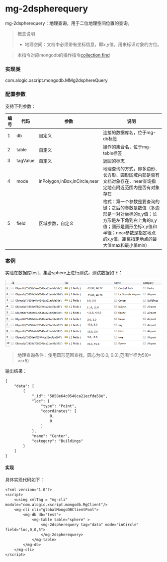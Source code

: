 mg-2dspherequery
======

mg-2dspherequery：地理查询，用于二位地理空间位置的查询。
> 概念说明
> * 地理空间：文档中必须带有坐标信息，即x,y值，用来标识对象的方位。

> 本指令对应mongodb的操作指令[collection.find](http://mongodb.github.io/mongo-java-driver/3.4/driver/tutorials/geospatial-search/)

### 实现类

com.alogic.xscript.mongodb.MMg2dsphereQuery

### 配置参数

支持下列参数：

| 编号 | 代码 | 参数 | 说明  |
| ---- | ---- | ---- | ---- |
| 1 | db | 自定义 |连接的数据库名，位于mg-db标签| |
| 2 | table | 自定义 |操作的集合名，位于mg-table标签| |
| 3 | tagValue | 自定义 |返回的标志| |
| 4 | mode | inPolygon,inBox,inCircle,near |地理查询的方式，即多边形、长方形、圆形区域内部是否有文档对象存在，near查询指定地点附近范围内是否有对象存在| |
| 5 | field | 区域参数，自定义 |格式：第一个参数是要查询的键；之后的参数是数值（多边形是一对对坐标的x,y值；长方形是左下角到右上角的x,y值；圆形是圆形坐标x,y值和半径；near参数是指定地点的x,y值，距离指定地点的最大值max和最小值min）| |

### 案例
实验在数据库test，集合sphere上进行测试，测试数据如下：

![image](mg-2dsphere.png)

> 地理查询条件：使用圆形范围查找，圆心为(0.0, 0.0),范围半径为5(0=<r<5)

输出结果：
```
{
    "data": [
        {
            "_id": "5858e64c0546ca21ecfda58e", 
            "loc": {
                "type": "Point", 
                "coordinates": [
                    0, 
                    0
                ]
            }, 
            "name": "Center", 
            "category": "Buildings"
        }
    ]
}

```
#### 实现

具体实现代码如下：
```
<?xml version="1.0"?>
<script>
	<using xmlTag = "mg-cli" module="com.alogic.xscript.mongodb.MgClient"/>
	<mg-cli cli="globalMongoDBClientPool">
		<mg-db db="test">
			<mg-table table="sphere" >
				<mg-2dspherequery tag="data" mode="inCircle" field="loc,0,0,5">
				</mg-2dspherequery>
			</mg-table>
		</mg-db>
	</mg-cli>
</script> 

```